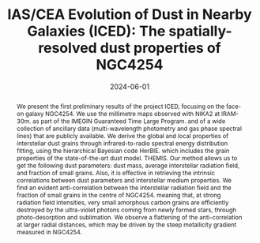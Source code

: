 ---
title: "IAS/CEA Evolution of Dust in Nearby Galaxies (ICED): The spatially-resolved dust properties of NGC4254"
collection: "publications"
category: "co_procs"
permalink: /publications/2024EPJWC29300038P
link: https://ui.adsabs.harvard.edu/abs/2024EPJWC.29300038P/abstract
date: 2024-06-01
venue: "mm Universe 2023 - Observing the Universe at mm Wavelengths"
citation: "Katsioli, S., Adam, R., Ade, P., et al. (2024), mm Universe 2023 - Observing the Universe at mm Wavelengths, 293, 00026."
abstract: "We present the first preliminary results of the project ICED, focusing on the face-on galaxy NGC4254. We use the millimetre maps observed with NIKA2 at lRAM-30m. as part of the IMEGIN Guaranteed Time Large Program. and of a wide collection of ancillary data (multi-wavelength photometry and gas phase spectral lines) that are publicly available. We derive the global and local properties of interstellar dust grains through infrared-to-radio spectral energy distribution fitting, using the hierarchical Bayesian code HerBIE. which includes the grain properties of the state-of-the-art dust model. THEMIS. Our method allows us to get the following dust parameters: dust mass, average interstellar radiation field, and fraction of small grains. Also, it is effective in retrieving the intrinsic correlations between dust parameters and interstellar medium properties. We find an evident anti-correlation between the interstellar radiation field and the fraction of small grains in the centre of NGC4254. meaning that, at strong radiation field intensities, very small amorphous carbon grains are efficiently destroyed by the ultra-violet photons coming from newly formed stars, through photo-desorption and sublimation. We observe a flattening of the anti-correlation at larger radial distances, which may be driven by the steep metallicity gradient measured in NGC4254."
---